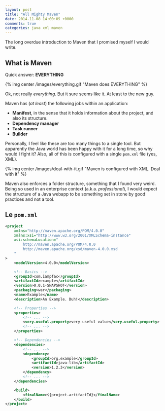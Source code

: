 ```yaml
---
layout: post
title: "All Mighty Maven"
date: 2014-11-08 14:00:09 +0000
comments: true
categories: java xml maven
---
```


The long overdue introduction to Maven that I promised myself I would write.

<!-- more -->

## What is Maven

Quick answer: **EVERYTHING**

{% img center /images/everything.gif "Maven does EVERYTHING" %}

Ok, not really *everything*. But it sure seems like it. At least to the new guy.

Maven has (*at least*) the following jobs within an application:

* **Manifest**, in the sense that it holds information about the project, and also its structure.
* **Dependency manager**
* **Task runner**
* **Builder**

Personally, I feel like these are too many things to a single tool. But apparently the Java world has been happy with it for a long time, so why would I fight it? Also, all of this is configured with a single `pom.xml` file (yes, XML).

{% img center /images/deal-with-it.gif "Maven is configured with XML. Deal with it" %}

Maven also enforces a folder structure, something that I found very weird. Being so used in an enterprise context (a.k.a. *professional*), I would expect the structure of a Java webapp to be something set in stone by good practices and not a tool.


## Le `pom.xml`

``` xml
<project
    xmlns="http://maven.apache.org/POM/4.0.0"
    xmlns:xsi="http://www.w3.org/2001/XMLSchema-instance"
    xsi:schemaLocation="
        http://maven.apache.org/POM/4.0.0
        http://maven.apache.org/xsd/maven-4.0.0.xsd
    "
>
    <modelVersion>4.0.0</modelVersion>

    <!-- Basics -->
    <groupId>com.iampfac</groupId>
    <artifactId>example</artifactId>
    <version>0.0.1-SNAPSHOT</version>
    <packaging>war</packaging>
    <name>Example</name>
    <description>An Example. Duh!</description>

    <!-- Properties -->
    <properties>
        <!-- ... -->
        <very.useful.property>very useful value</very.useful.property>
        <!-- ... -->
    </properties>

    <!-- Dependencies -->
    <dependencies>
        <!-- ... -->
        <dependency>
            <groupId>org.example</groupId>
            <artifactId>java-lib</artifactId>
            <version>1.2.3</version>
        </dependency>
        <!-- ... -->
    </dependencies>

    <build>
        <finalName>${project.artifactId}</finalName>
    </build>
</project>
```
